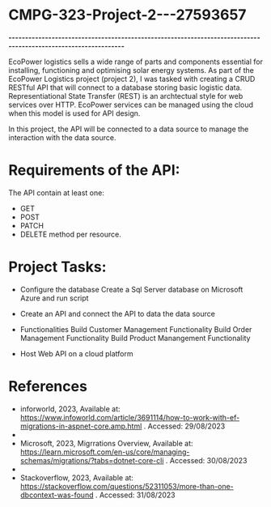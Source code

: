 # CMPG-323-Project-2---27593657

**---------------------------------------------------------------------------------------------------------------**

EcoPower logistics sells a wide range of parts and components essential for installing, functioning and optimising 
solar energy systems.
As part of the EcoPower Logistics project (project 2), I was tasked with creating a CRUD RESTful API that will 
connect to a database storing basic logistic data. Representiational State Transfer (REST) is an archtectual style 
for web services over HTTP. EcoPower services can be managed using the cloud when this model is used for API design.

In this project, the API will be connected to a data source to manage the interaction with the data source. 

# Requirements of the API:
The API contain at least one:
- GET
- POST
- PATCH
- DELETE
method per resource.

# Project Tasks:
- Configure the database
  Create a Sql Server database on Microsoft Azure and run script

- Create an API and connect the API to data the data source

- Functionalities
  Build Customer Management Functionality
  Build Order Management Functionality
  Build Product Manangement Functionality

- Host Web API on a cloud platform

# References

- inforworld, 2023, Available at: https://www.infoworld.com/article/3691114/how-to-work-with-ef-migrations-in-aspnet-core.amp.html . Accessed: 29/08/2023
- 
- Microsoft, 2023, Migrrations Overview, Available at: https://learn.microsoft.com/en-us/core/managing-schemas/migrations/?tabs=dotnet-core-cli . Accessed: 30/08/2023
- 
- Stackoverflow, 2023, Available at: https://stackoverflow.com/questions/52311053/more-than-one-dbcontext-was-found . Accessed: 31/08/2023
